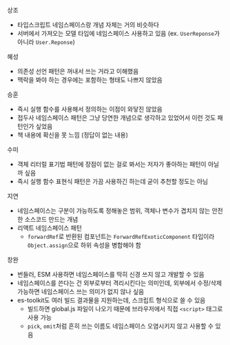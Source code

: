 상조

- 타입스크립트 네임스페이스랑 개념 자체는 거의 비슷하다
- 서버에서 가져오는 모델 타입에 네임스페이스 사용하고 있음 (ex. `UserReponse`가 아니라 `User.Reponse`)

혜성

- 의존성 선언 패턴은 꺼내서 쓰는 거라고 이해했음
- 맥락을 봐야 하는 경우에는 포함하는 형태도 나쁘지 않았음

승훈

- 즉시 실행 함수를 사용해서 정의하는 이점이 와닿진 않았음
- 접두사 네임스페이스 패턴은 그냥 당연한 개념으로 생각하고 있었어서 이런 것도 패턴인가 싶었음
- 책 내용에 확신을 못 느낌 (정답이 없는 내용)

수미

- 객체 리터럴 표기법 패턴에 장점이 없는 걸로 봐서는 저자가 좋아하는 패턴이 아닐까 싶음
- 즉시 실행 함수 표현식 패턴은 가끔 사용하긴 하는데 굳이 추천할 정도는 아님

지연

- 네임스페이스는 구분이 가능하도록 정해놓은 범위, 객체나 변수가 겹치지 않는 안전한 소스코드 만드는 개념
- 리액트 네임스페이스 패턴  
  - `forwardRef`로 반환된 컴포넌트는 `ForwardRefExoticComponent` 타입이라 `Object.assign`으로 하위 속성을 병합해야 함

창완

- 번들러, ESM 사용하면 네임스페이스를 딱히 신경 쓰지 않고 개발할 수 있음
- 네임스페이스를 쓴다는 건 외부로부터 격리시킨다는 의미인데, 외부에서 수정/삭제 가능하면 네임스페이스 쓰는 의미가 없지 않나 싶음
- es-toolkit도 여러 빌드 결과물을 지원하는데, 스크립트 형식으로 쓸 수 있음
  - 빌드하면 global.js 파일이 나오기 때문에 브라우저에서 직접 `<script>` 태그로 사용 가능
  - `pick`, `omit`처럼 흔히 쓰는 이름도 네임스페이스 오염시키지 않고 사용할 수 있음
